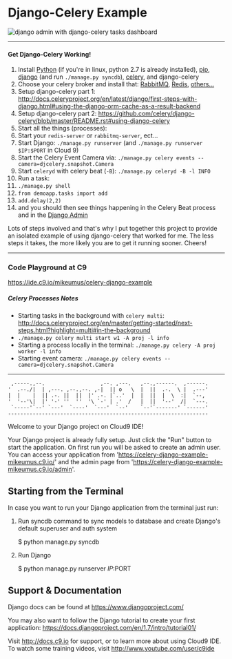 # Django-Celery Example
![django admin with django-celery tasks dashboard](https://0839a63ecb79fafd04ced14c58bd0806808b39ce.googledrive.com/host/0B9LVk4xbDIJTYmZXS2p3RVo0OXM)

_ _ _

#### Get Django-Celery Working!
1. Install [Python](https://www.python.org/downloads/) (if you're in linux, python 2.7 is already installed), [pip](https://pip.pypa.io/en/latest/installing.html), [django](https://docs.djangoproject.com/en/1.8/topics/install/) (and run `./manage.py syncdb`), [celery](http://www.celeryproject.org/install/), and django-celery
2. Choose your celery broker and install that: [RabbitMQ](http://celery.readthedocs.org/en/latest/getting-started/brokers/rabbitmq.html), [Redis](http://celery.readthedocs.org/en/latest/getting-started/brokers/redis.html), [others...](http://celery.readthedocs.org/en/latest/getting-started/brokers/)
3. Setup django-celery part 1: http://docs.celeryproject.org/en/latest/django/first-steps-with-django.html#using-the-django-orm-cache-as-a-result-backend
4. Setup django-celery part 2: https://github.com/celery/django-celery/blob/master/README.rst#using-django-celery
4. Start all the things (processes):
4. Start your `redis-server` or `rabbitmq-server`, ect...
5. Start Django: `./manage.py runserver` (and `./manage.py runserver $IP:$PORT` in Cloud 9)
6. Start the Celery Event Camera via: `./manage.py celery events --camera=djcelery.snapshot.Camera` 
7. Start `celeryd` with celery beat (`-B`): `./manage.py celeryd -B -l INFO`  
8. Run a task:
9. `./manage.py shell`
10. `from demoapp.tasks import add`
11. `add.delay(2,2)`
12. and you should then see things happening in the Celery Beat process and in the [Django Admin](https://docs.djangoproject.com/en/1.8/ref/contrib/admin/)

Lots of steps involved and that's why I put together this project to provide an isolated example of using django-celery that worked for me.
The less steps it takes, the more likely you are to get it running sooner. Cheers!  

_ _ _

### Code Playground at C9
https://ide.c9.io/mikeumus/celery-django-example

##### Celery Processes Notes
- Starting tasks in the background with `celery multi`: http://docs.celeryproject.org/en/master/getting-started/next-steps.html?highlight=multi#in-the-background
 - `./manage.py celery multi start w1 -A proj -l info`
 - Starting a process locally in the terminal: `./manage.py celery -A proj worker -l info`
 - Starting event camera: `./manage.py celery events --camera=djcelery.snapshot.Camera`

_ _ _


     ,-----.,--.                  ,--. ,---.   ,--.,------.  ,------.
    '  .--./|  | ,---. ,--.,--. ,-|  || o   \  |  ||  .-.  \ |  .---'
    |  |    |  || .-. ||  ||  |' .-. |`..'  |  |  ||  |  \  :|  `--, 
    '  '--'\|  |' '-' ''  ''  '\ `-' | .'  /   |  ||  '--'  /|  `---.
     `-----'`--' `---'  `----'  `---'  `--'    `--'`-------' `------'
    ----------------------------------------------------------------- 


Welcome to your Django project on Cloud9 IDE!

Your Django project is already fully setup. Just click the "Run" button to start
the application. On first run you will be asked to create an admin user. You can
access your application from 'https://celery-django-example-mikeumus.c9.io/' and the admin page from 
'https://celery-django-example-mikeumus.c9.io/admin'.

## Starting from the Terminal

In case you want to run your Django application from the terminal just run:

1) Run syncdb command to sync models to database and create Django's default superuser and auth system

    $ python manage.py syncdb

2) Run Django

    $ python manage.py runserver $IP:$PORT
    
## Support & Documentation

Django docs can be found at https://www.djangoproject.com/

You may also want to follow the Django tutorial to create your first application:
https://docs.djangoproject.com/en/1.7/intro/tutorial01/

Visit http://docs.c9.io for support, or to learn more about using Cloud9 IDE.
To watch some training videos, visit http://www.youtube.com/user/c9ide